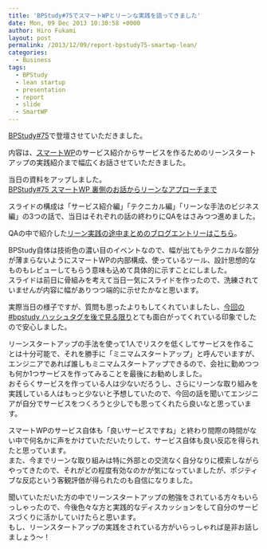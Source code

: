 ```yaml
---
title: 'BPStudy#75でスマートWPとリーンな実践を語ってきました'
date: Mon, 09 Dec 2013 10:30:58 +0000
author: Hiro Fukami
layout: post
permalink: /2013/12/09/report-bpstudy75-smartwp-lean/
categories:
  - Business
tags:
  - BPStudy
  - lean startup
  - presentation
  - report
  - slide
  - SmartWP
---
```

<a href="http://connpass.com/event/4045/" target="_blank">BPStudy#75</a>で登壇させていただきました。

内容は、<a href="http://www.shakesoul.net/smartwp" target="_blank">スマートWP</a>のサービス紹介からサービスを作るためのリーンスタートアップの実践紹介まで幅広くお話させていただきました。

当日の資料をアップしました。   
[BPStudy#75 スマートWP 裏側のお話からリーンなアプローチまで][1]

スライドの構成は「サービス紹介編」「テクニカル編」「リーンな手法のビジネス編」の3つの話で、当日はそれぞれの話の終わりにQAをはさみつつ進めました。

QAの中で紹介した<a href="http://hirofukami.com/2013/08/29/lean-done-initial-interview/" title="LEAN – 初期インタビュー10名終了したのでまとめ" target="_blank">リーン実践の途中まとめのブログエントリーはこちら</a>。

BPStudy自体は技術色の濃い目のイベントなので、幅が出てもテクニカルな部分が薄まらないようにスマートWPの内部構成、使っているツール、設計思想的なものもレビューしてもらう意味も込めて具体的に示すことにしました。  
スライドは前日に骨組みを考えて当日一気にスライドを作ったので、洗練されていませんが内容に幅がありつつ端的に示せたかなと思います。

実際当日の様子ですが、質問も思ったよりもしてくれていましたし、<a href="http://togetter.com/li/597712" target="_blank">今回の #bpstudy ハッシュタグを後で見る限り</a>とても面白がってくれている印象でしたので安心しました。

リーンスタートアップの手法を使って1人でリスクを低くしてサービスを作ることは十分可能で、それを勝手に「ミニマムスタートアップ」と呼んでいますが、エンジニアであれば誰しもミニマムスタートアップできるので、会社に勤めつつも何か1つサービスを作ってみることを最後にお勧めしました。  
おそらくサービスを作っている人は少ないだろうし、さらにリーンな取り組みを実践している人はもっと少ないと予想していたので、今回の話を聞いてエンジニアが自分でサービスをつくろうと少しでも思ってくれたら良いなと思っています。

スマートWPのサービス自体も「良いサービスですね」と終わり間際の時間がない中で何名かに声をかけていただいたりして、サービス自体も良い反応を得られたと思っています。  
また、今までリーンな取り組みは特に外部との交流なく自分なりに模索しながらやってきたので、それがどの程度有効なのかが気になっていましたが、ポジティブな反応という客観評価が得られたのも自信になりました。

聞いていただいた方の中でリーンスタートアップの勉強をされている方々もいらっしゃったので、今後色々な方と実践的なディスカッションをして自分のサービスづくりに活かしていけたらと思います。  
もし、リーンスタートアップの実践をされている方がいらっしゃれば是非お話しましょう〜！

 [1]: http://www.slideshare.net/d_sea/smartwp